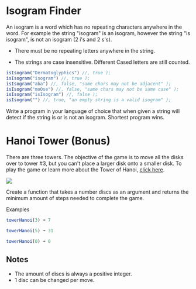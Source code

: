 # Isogram Finder

An isogram is a word which has no repeating characters anywhere in the word. For example the string "isogram" is an isogram, however the string "is isogram", is not an isogram (2 i's and 2 s's).

- There must be no repeating letters anywhere in the string.

- The strings are case insensitive. Different Cased letters are still counted.

```js
isIsogram("Dermatoglyphics") //, true );
isIsogram("isogram") //, true );
isIsogram("aba") //, false, "same chars may not be adjacent" );
isIsogram("moOse") //, false, "same chars may not be same case" );
isIsogram("isIsogram") //, false );
isIsogram("") //, true, "an empty string is a valid isogram" );
```
Write a program in your language of choice that when given a string will detect if the string is or is not an isogram. Shortest program wins.

# Hanoi Tower (Bonus)

There are three towers. The objective of the game is to move all the disks over to tower #3, but you can't place a larger disk onto a smaller disk. To play the game or learn more about the Tower of Hanoi, [click here]().

<img src='https://edabit-challenges.s3.amazonaws.com/tower_of_hanoi.gif'>

Create a function that takes a number discs as an argument and returns the minimum amount of steps needed to complete the game.

Examples
```javascript
towerHanoi(3) ➞ 7

towerHanoi(5) ➞ 31

towerHanoi(0) ➞ 0
```
## Notes

- The amount of discs is always a positive integer.
- 1 disc can be changed per move.